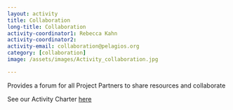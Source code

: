 ```yaml
---
layout: activity
title: Collaboration
long-title: Collaboration
activity-coordinator1: Rebecca Kahn
activity-coordinator2: 
activity-email: collaboration@pelagios.org
category: [collaboration]
image: /assets/images/Activity_collaboration.jpg

---
```


Provides a forum for all Project Partners to share resources and collaborate

See our Activity Charter <a href="https://docs.google.com/document/d/1RtESTmFwRg9mDIm2Y_aDyo5hnGn2ALc_w2F2RXrmjNk/edit">here</a> <!--more-->

